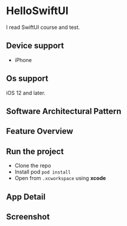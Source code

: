 # HelloSwiftUI
I read SwiftUI course and test.

## Device support
- iPhone

## Os support

iOS 12 and later.

## Software Architectural Pattern

## Feature Overview


## Run the project

- Clone the repo
- Install pod `pod install`
- Open from `.xcworkspace` using **xcode**

## App Detail

## Screenshot
